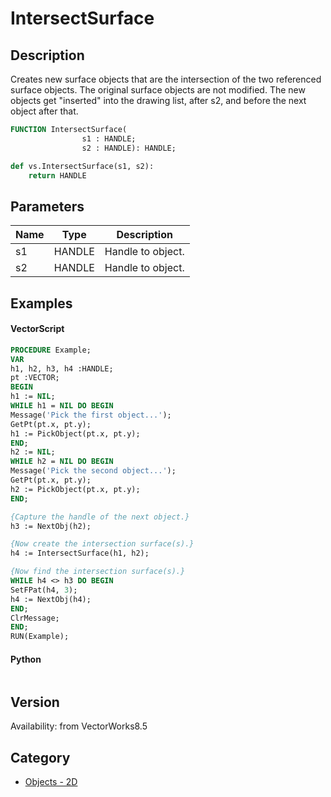 # IntersectSurface

## Description
Creates new surface objects that are the intersection of  the two referenced surface objects. The original surface objects are not modified. The new objects get &quot;inserted&quot; into the drawing list, after s2, and before the next object after that.

```pascal
FUNCTION IntersectSurface(
				s1 : HANDLE;
				s2 : HANDLE): HANDLE;
```

```python
def vs.IntersectSurface(s1, s2):
    return HANDLE
```

## Parameters
|Name|Type|Description|
|---|---|---|
|s1|HANDLE|Handle to object.|
|s2|HANDLE|Handle to object.|

## Examples
#### VectorScript ####
```pascal
PROCEDURE Example;
VAR
h1, h2, h3, h4 :HANDLE;
pt :VECTOR;
BEGIN
h1 := NIL;
WHILE h1 = NIL DO BEGIN
Message('Pick the first object...');
GetPt(pt.x, pt.y);
h1 := PickObject(pt.x, pt.y);
END;
h2 := NIL;
WHILE h2 = NIL DO BEGIN
Message('Pick the second object...');
GetPt(pt.x, pt.y);
h2 := PickObject(pt.x, pt.y);
END; 

{Capture the handle of the next object.}
h3 := NextObj(h2);

{Now create the intersection surface(s).}
h4 := IntersectSurface(h1, h2);

{Now find the intersection surface(s).}
WHILE h4 <> h3 DO BEGIN
SetFPat(h4, 3);
h4 := NextObj(h4);
END;
ClrMessage;
END;
RUN(Example);
```
#### Python ####
```python

```

## Version
Availability: from VectorWorks8.5

## Category
* [Objects - 2D](../Categories/Objects%20-%202D.md)
